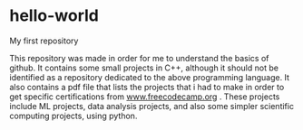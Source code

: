 # hello-world
My first repository

This repository was made in order for me to understand the basics of github. It contains some small projects in C++,
although it should not be identified as a repository dedicated to the above programming language. It also contains a pdf file
that lists the projects that i had to make in order to get specific certifications from www.freecodecamp.org . These projects
include ML projects, data analysis projects, and also some simpler scientific computing projects, using python.
